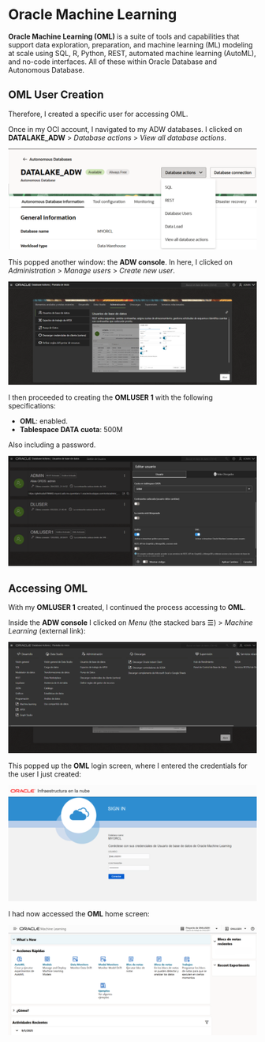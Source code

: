 # Oracle Machine Learning
**Oracle Machine Learning (OML)** is a suite of tools and capabilities that support data exploration, preparation, and machine learning (ML) modeling at scale using SQL, R, Python, REST, automated machine learning (AutoML), and no-code interfaces. All of these within Oracle Database and Autonomous Database.

## OML User Creation
Therefore, I created a specific user for accessing OML.

Once in my OCI account, I navigated to my ADW databases. I clicked on **DATALAKE_ADW** > *Database actions* > *View all database actions*.

![db_actions](/Assets/DB_actions.png)

This popped another window: the **ADW console**. In here, I clicked on *Administration* > *Manage users* > *Create new user*.

![db_console](/Assets/db_console.png)

I then proceeded to creating the **OMLUSER 1** with the following specifications:
- **OML**: enabled.
- **Tablespace DATA cuota**: 500M

Also including a password.

![user](/Assets/oml_user.png)

## Accessing OML
With my **OMLUSER 1** created, I continued the process accessing to **OML**.

Inside the **ADW console** I clicked on *Menu* (the stacked bars ☰)  > *Machine Learning* (external link):

![omlm](/Assets/db_menu.png)

This popped up the **OML** login screen, where I entered the credentials for the user I just created:

![oml](/Assets/oml_login.png)

I had now accessed the **OML** home screen:

![omlhs](/Assets/oml_hs.png)